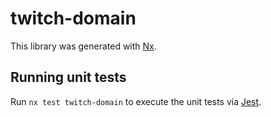 # twitch-domain

This library was generated with [Nx](https://nx.dev).

## Running unit tests

Run `nx test twitch-domain` to execute the unit tests via [Jest](https://jestjs.io).
